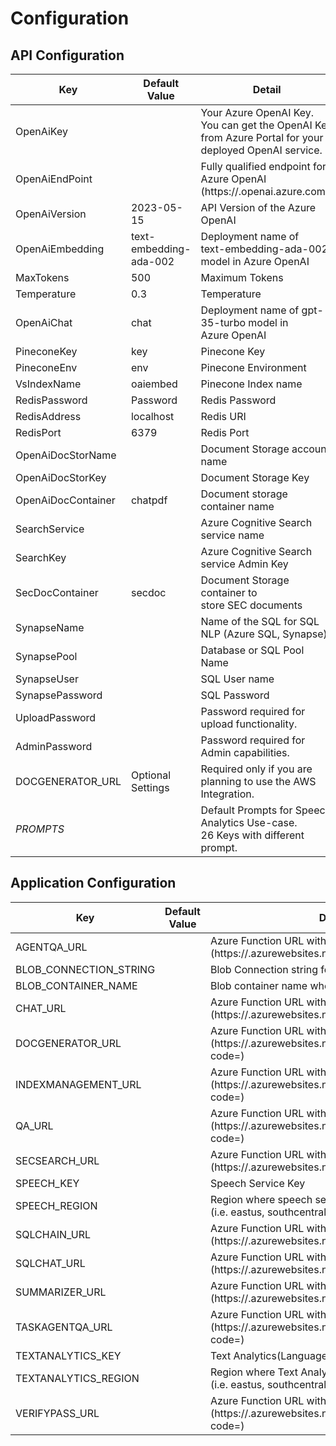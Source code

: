 # Configuration

## API Configuration

| Key | Default Value | Detail |
| --- | --- | ------------- |
|OpenAiKey||Your Azure OpenAI Key.  <br>You can get the OpenAI Key from Azure Portal for your deployed OpenAI service.
|OpenAiEndPoint||Fully qualified endpoint for Azure OpenAI <br>(https://<yourresource>.openai.azure.com/)
|OpenAiVersion|2023-05-15|API Version of the Azure OpenAI
|OpenAiEmbedding|text-embedding-ada-002|Deployment name of <br>text-embedding-ada-002 model in Azure OpenAI
|MaxTokens|500|Maximum Tokens
|Temperature|0.3|Temperature
|OpenAiChat|chat|Deployment name of gpt-35-turbo model in <br>Azure OpenAI
|PineconeKey|key|Pinecone Key
|PineconeEnv|env|Pinecone Environment
|VsIndexName|oaiembed|Pinecone Index name
|RedisPassword|Password|Redis Password
|RedisAddress|localhost|Redis URI
|RedisPort|6379|Redis Port
|OpenAiDocStorName||Document Storage account name
|OpenAiDocStorKey||Document Storage Key
|OpenAiDocContainer|chatpdf|Document storage container name
|SearchService||Azure Cognitive Search service name
|SearchKey||Azure Cognitive Search service Admin Key
|SecDocContainer|secdoc|Document Storage container to <br>store SEC documents
|SynapseName||Name of the SQL for SQL NLP (Azure SQL, Synapse)
|SynapsePool||Database or SQL Pool Name
|SynapseUser||SQL User name
|SynapsePassword||SQL Password
|UploadPassword||Password required for upload functionality.
|AdminPassword||Password required for Admin capabilities.
|DOCGENERATOR_URL|Optional Settings|Required only if you are planning to use the AWS Integration.
|*PROMPTS*||Default Prompts for Speech Analytics Use-case. <br>26 Keys with different prompt.

## Application Configuration

| Key | Default Value | Detail |
| --- | --- | ------------- |
AGENTQA_URL||Azure Function URL with host/default key <br> (https://<yourfunction>.azurewebsites.net/api/AgentQa?code=<yourcode>)
BLOB_CONNECTION_STRING||Blob Connection string for the storage account
BLOB_CONTAINER_NAME||Blob container name where all PDF are uploaded
CHAT_URL||Azure Function URL with host/default key <br> (https://<yourfunction>.azurewebsites.net/api/ChatGpt?code=<yourcode>)
DOCGENERATOR_URL||Azure Function URL with host/default key <br> (https://<yourfunction>.azurewebsites.net/api/DocGenerator?code=<yourcode>)
INDEXMANAGEMENT_URL||Azure Function URL with host/default key <br> (https://<yourfunction>.azurewebsites.net/api/IndexManagement?code=<yourcode>)
QA_URL||Azure Function URL with host/default key <br> (https://<yourfunction>.azurewebsites.net/api/QuestionAnswering?code=<yourcode>)
SECSEARCH_URL||Azure Function URL with host/default key <br> (https://<yourfunction>.azurewebsites.net/api/SecSearch?code=<yourcode>)
SPEECH_KEY||Speech Service Key
SPEECH_REGION||Region where speech service is deployed <br> (i.e. eastus, southcentralus)
SQLCHAIN_URL||Azure Function URL with host/default key <br> (https://<yourfunction>.azurewebsites.net/api/SqlChain?code=<yourcode>)
SQLCHAT_URL||Azure Function URL with host/default key <br> (https://<yourfunction>.azurewebsites.net/api/SqlChat?code=<yourcode>)
SUMMARIZER_URL||Azure Function URL with host/default key <br> (https://<yourfunction>.azurewebsites.net/api/Summarizer?code=<yourcode>)
TASKAGENTQA_URL||Azure Function URL with host/default key <br> (https://<yourfunction>.azurewebsites.net/api/TaskAgentQa?code=<yourcode>)
TEXTANALYTICS_KEY||Text Analytics(Language) Service Key
TEXTANALYTICS_REGION||Region where Text Analytics(Language) is deployed <br> (i.e. eastus, southcentralus)
VERIFYPASS_URL||Azure Function URL with host/default key <br> (https://<yourfunction>.azurewebsites.net/api/VerifyPassword?code=<yourcode>)

